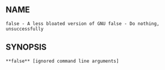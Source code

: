 ## NAME
	false - A less bloated version of GNU false - Do nothing, unsuccessfully

## SYNOPSIS
	**false** [ignored command line arguments]
